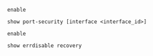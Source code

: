 
```Cisco IOS
enable

show port-security [interface <interface_id>]
```

```Cisco IOs
enable

show errdisable recovery
```
